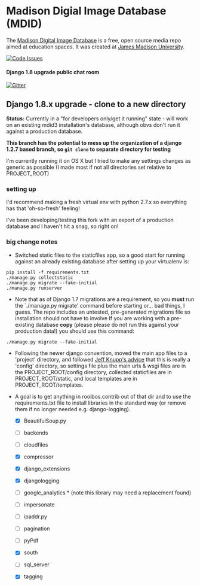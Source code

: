 # Madison Digial Image Database (MDID)

The [Madison Digital Image Database](http://mdid.org/) is a free, open source media repo aimed at education spaces.
It was created at [James Madison University](http://www.jmu.edu).

[![Code Issues](http://www.quantifiedcode.com/api/v1/project/0094577cbd774ac9a1f3d0f220bf6a49/badge.svg)](http://www.quantifiedcode.com/app/project/0094577cbd774ac9a1f3d0f220bf6a49)

#### Django 1.8 upgrade public chat room  

[![Gitter](https://badges.gitter.im/Join%20Chat.svg)](https://gitter.im/hanleybrand/rooibos?utm_source=badge&utm_medium=badge&utm_campaign=pr-badge)

## Django 1.8.x upgrade - clone to a new directory

**Status:** Currently in a "for developers only/get it running" state - will work on an existing mdid3 installation's database, although obvs don't run it against a production database.

**This branch has the potential to mess up the organization of a django 1.2.7 based branch, so `git clone` to separate directory for testing**

I'm currently running it on OS X but I tried to make any settings changes as generic as possible (I made most if not all directories set relative to PROJECT_ROOT)

### setting up

I'd recommend making a fresh virtual env with python 2.7.x so everything has that 'oh-so-fresh' feeling!

I've been developing/testing this fork with an export of a production database and I haven't hit a snag, so right on!


### big change notes

- Switched static files to the staticfiles app, so a good start for running against an already existing database after setting up your virtualenv is:
``` shell 
pip install -f requirements.txt
./manage.py collectstatic
./manage.py migrate --fake-initial
./manage.py runserver
``` 

- Note that as of Django 1.7 migrations are a requirement, so you **must** run the `./manage.py migrate' command before starting or... bad things, I guess. The repo includes an untested, pre-generated migrations file so installation should not have to involve If you are working with a pre-existing database **copy** (please please do not run this against your production data!) you should use this command:
``` shell 
./manage.py migrate --fake-initial
``` 

- Following the newer django convention, moved the main app files to a 'project' directory, and followed [Jeff Knupp's advice](http://www.jeffknupp.com/blog/2013/12/18/starting-a-django-16-project-the-right-way/) that this is really a 'config' directory, so settings file plus the main urls & wsgi files are in the PROJECT_ROOT/config directory, collected staticfiles are in PROJECT_ROOT/static, and local templates are in PROJECT_ROOT/templates.

- A goal is to get anything in rooibos.contrib out of that dir and to use the requirements.txt file to install libraries in the standard way (or remove them if no longer needed e.g. django-logging). 
    - [x] BeautifulSoup.py   
    - [ ] backends          
    - [ ] cloudfiles        
    - [x] compressor        
    - [x] django_extensions 
    - [x] djangologging     
    - [ ] google_analytics * (note this library may need a replacement found)
    - [ ] impersonate       
    - [ ] ipaddr.py         
    - [ ] pagination        
    - [ ] pyPdf             
    - [x] south             
    - [ ] sql_server        
    - [x] tagging           

